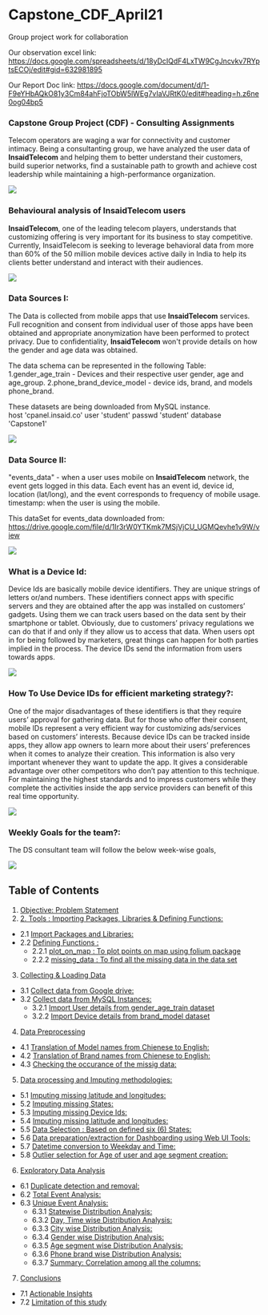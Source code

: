 # Capstone_CDF_April21

Group project work for collaboration

Our observation excel link:
https://docs.google.com/spreadsheets/d/18yDcIQdF4LxTW9CgJncvkv7RYptsECOj/edit#gid=632981895


Our Report Doc link:
https://docs.google.com/document/d/1-F9eYHbAQkO81y3Cm84ahFjoTObW5lWEg7vIaVJRtK0/edit#heading=h.z6ne0og04bp5


### Capstone Group Project (CDF) - **Consulting Assignments**

Telecom operators are waging a war for connectivity and customer intimacy. Being a consultanting group, we have analyzed the user data of **InsaidTelecom** and helping them to better understand their customers, build superior networks, find a sustainable path to growth and achieve cost leadership while maintaining a high-performance organization.

<img src="https://github.com/pathakchiranjit/Capstone_CDF_April21/blob/main/Picture/it-consulting-min.gif?raw=true" align='left'><br/>

### Behavioural analysis of **InsaidTelecom** users

**InsaidTelecom**, one of the leading telecom players, understands that customizing offering is very important for its business to stay competitive.
Currently, InsaidTelecom is seeking to leverage behavioral data from more than 60% of the 50 million mobile devices active daily in India to help its clients better understand and interact with their audiences.

<img src="https://github.com/pathakchiranjit/Capstone_CDF_April21/blob/main/Picture/Telecom-Industry.jpg?raw=true" align='left'><br/>

### **Data Sources I**:

The Data is collected from mobile apps that use **InsaidTelecom** services. Full recognition and consent from individual user of those apps have been obtained and appropriate anonymization have been performed to protect privacy. Due to confidentiality, **InsaidTelecom** won't provide details on how the gender and age data was obtained.

The data schema can be represented in the following Table:
1.gender_age_train - Devices and their respective user gender, age and age_group.
2.phone_brand_device_model - device ids, brand, and models phone_brand.

These datasets are being downloaded from MySQL instance.          
host	'cpanel.insaid.co'
user	'student'
passwd	'student'
database	'Capstone1'

<img src="https://github.com/pathakchiranjit/Capstone_CDF_April21/blob/main/Picture/device_id_6.jpg?raw=true" align='left'><br/>

### **Data Source II**:

"events_data" - when a user uses mobile on **InsaidTelecom** network, the event gets logged in this data.
Each event has an event id, device id, location (lat/long), and the event corresponds to frequency of mobile usage.
timestamp: when the user is using the mobile.

This dataSet for events_data downloaded from:
https://drive.google.com/file/d/1Ir3rW0YTKmk7MSjVjCU_UGMQevhe1v9W/view

<img src="https://github.com/pathakchiranjit/Capstone_CDF_April21/blob/main/Picture/device_id_2.jpg?raw=true" align='left'><br/>

### **What is a Device Id**:
Device Ids are basically mobile device identifiers. They are unique strings of letters or/and numbers. These identifiers connect apps with specific servers and they are obtained after the app was installed on customers’ gadgets. Using them we can track users based on the data sent by their smartphone or tablet. Obviously, due to customers’ privacy regulations we can do that if and only if they allow us to access that data. When users opt in for being followed by marketers, great things can happen for both parties implied in the process. The device IDs send the information from users towards apps.

<img src="https://github.com/pathakchiranjit/Capstone_CDF_April21/blob/main/Picture/device_id_1.jpg?raw=true" align='left'><br/>

### **How To Use Device IDs for efficient marketing strategy?**:
One of the major disadvantages of these identifiers is that they require users’ approval for gathering data. But for those who offer their consent, mobile IDs represent a very efficient way for customizing ads/services based on customers’ interests. Because device IDs can be tracked inside apps, they allow app owners to learn more about their users’ preferences when it comes to analyze their creation. This information is also very important whenever they want to update the app. It gives a considerable advantage over other competitors who don’t pay attention to this technique. For maintaining the highest standards and to impress customers while they complete the activities inside the app service providers can benefit of this real time opportunity.

<img src="https://github.com/pathakchiranjit/Capstone_CDF_April21/blob/main/Picture/device_id_3.png?raw=true" align='left'><br/>

### **Weekly Goals for the team?**:
The DS consultant team will follow the below week-wise goals,

<img src="https://github.com/pathakchiranjit/Capstone_CDF_April21/blob/main/Picture/image1.png?raw=true" align='left'><br/>

## Table of Contents

1. [Objective: Problem Statement](#section1)<br>
2. [2. Tools : Importing Packages, Libraries & Defining Functions:](#section2)<br>
  - 2.1 [Import Packages and Libraries:](#section201)<br>
  - 2.2 [Defining Functions :](#section202)<br>
    - 2.2.1 [plot_on_map : To plot points on map using folium package](#section2021)<br>
    - 2.2.2 [missing_data : To find all the missing data in the data set](#section2022)<br>
3. [Collecting & Loading Data](#section3)<br>
  - 3.1 [Collect data from Google drive:](#section301)<br>
  - 3.2 [Collect data from MySQL Instances:](#section302)<br>
    - 3.2.1 [Import User details from gender_age_train dataset](#section3021)<br>
    - 3.2.2 [Import Device details from brand_model dataset](#section3022)<br>
4. [Data Preprocessing](#section4)<br>
  - 4.1 [Translation of Model names from Chienese to English:](#section401)<br>
  - 4.2 [Translation of Brand names from Chienese to English:](#section402)<br>
  - 4.3 [Checking the occurance of the missig data:](#section403)<br>
5. [Data processing and Imputing methodologies:](#section5)<br>
  - 5.1 [Imputing missing latitude and longitudes:](#section501)<br>
  - 5.2 [Imputing missing States:](#section502)<br>
  - 5.3 [Imputing missing Device Ids:](#section503)<br>
  - 5.4 [Imputing missing latitude and longitudes:](#section504)<br>
  - 5.5 [Data Selection : Based on defined six (6) States:](#section505)<br>
  - 5.6 [Data preparation/extraction for Dashboarding using Web UI Tools:](#section506)<br>
  - 5.7 [Datetime conversion to Weekday and Time:](#section507)<br>
  - 5.8 [Outlier selection for Age of user and age segment creation:](#section508)<br>
6. [Exploratory Data Analysis](#section6)<br>
  - 6.1 [Duplicate detection and removal:](#section601)<br>
  - 6.2 [Total Event Analysis:](#section602)<br>
  - 6.3 [Unique Event Analysis:](#section603)<br>
      - 6.3.1 [Statewise Distribution Analysis:](#section60301)<br>
      - 6.3.2 [Day, Time wise Distribution Analysis:](#section60302)<br>
      - 6.3.3 [City wise Distribution Analysis:](#section60303)<br>
      - 6.3.4 [Gender wise Distribution Analysis:](#section60304)<br>
      - 6.3.5 [Age segment wise Distribution Analysis:](#section60305)<br>
      - 6.3.6 [Phone brand wise Distribution Analysis:](#section60306)<br>
      - 6.3.7 [Summary: Correlation among all the columns:](#section60307)<br>
7. [Conclusions](#section7)
  - 7.1 [Actionable Insights](#section701)
  - 7.2 [Limitation of this study](#section702)


